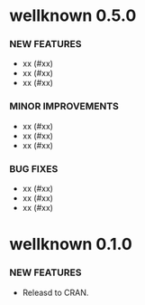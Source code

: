 wellknown 0.5.0
===============

### NEW FEATURES

* xx (#xx)
* xx (#xx)
* xx (#xx)

### MINOR IMPROVEMENTS

* xx (#xx)
* xx (#xx)
* xx (#xx)

### BUG FIXES

* xx (#xx)
* xx (#xx)
* xx (#xx)


wellknown 0.1.0
===============

### NEW FEATURES

* Releasd to CRAN.
